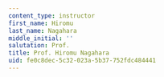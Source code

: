 ```yaml
---
content_type: instructor
first_name: Hiromu
last_name: Nagahara
middle_initial: ''
salutation: Prof.
title: Prof. Hiromu Nagahara
uid: fe0c8dec-5c32-023a-5b37-752fdc484441
---
```

